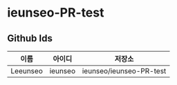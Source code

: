 # ieunseo-PR-test

## Github Ids

| 이름 | 아이디 | 저장소 |
|------|-------|---------|
| Leeunseo | ieunseo | ieunseo/ieunseo-PR-test |
